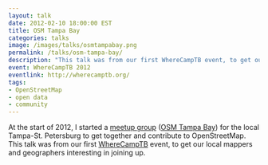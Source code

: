 ```yaml
---
layout: talk
date: 2012-02-10 18:00:00 EST
title: OSM Tampa Bay
categories: talks
image: /images/talks/osmtampabay.png
permalink: /talks/osm-tampa-bay/
description: "This talk was from our first WhereCampTB event, to get our local mappers and geographers interesting in joining up."
event: WhereCampTB 2012
eventlink: http://wherecamptb.org/
tags:
- OpenStreetMap
- open data
- community
---
```


At the start of 2012, I started a [meetup group](http://www.meetup.com/osmtampabay/) ([OSM Tampa Bay](http://osmtampabay.org/)) for the local Tampa-St. Petersburg to get together and contribute to OpenStreetMap. This talk was from our first [WhereCampTB](http://wherecamptb.org/) event, to get our local mappers and geographers interesting in joining up.

<script async class="speakerdeck-embed" data-id="4f36f9c9cbeee80022002a4c" data-ratio="1.3333333333333333" src="//speakerdeck.com/assets/embed.js"></script>
